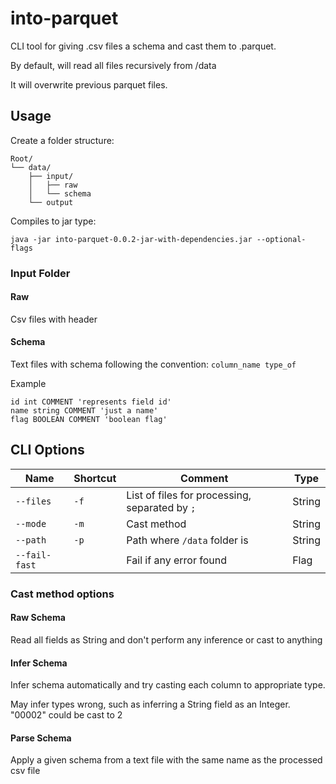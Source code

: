 # into-parquet

CLI tool for giving .csv files a schema and cast them to .parquet.

By default, will read all files recursively from /data

It will overwrite previous parquet files.

## Usage

Create a folder structure:

```
Root/
└── data/
    ├── input/
    │   ├── raw
    │   └── schema
    └── output
```

Compiles to jar type:

```shell
java -jar into-parquet-0.0.2-jar-with-dependencies.jar --optional-flags
```

### Input Folder

#### Raw

Csv files with header

#### Schema

Text files with schema following the convention: `column_name type_of`

Example

```text
id int COMMENT 'represents field id'
name string COMMENT 'just a name'
flag BOOLEAN COMMENT 'boolean flag'
```

## CLI Options

| Name          | Shortcut | Comment                                        | Type   |
|---------------|----------|------------------------------------------------|--------|
| `--files`     | `-f`     | List of files for processing, separated by `;` | String |
| `--mode`      | `-m`     | Cast method                                    | String |
| `--path`      | `-p`     | Path where `/data` folder is                   | String |
| `--fail-fast` |          | Fail if any error found                        | Flag   |

### Cast method options

#### Raw Schema

Read all fields as String and don't perform any inference or cast to anything

#### Infer Schema

Infer schema automatically and try casting each column to appropriate type.

May infer types wrong, such as inferring a String field as an Integer. "00002" could be cast to 2

#### Parse Schema

Apply a given schema from a text file with the same name as the processed csv file

